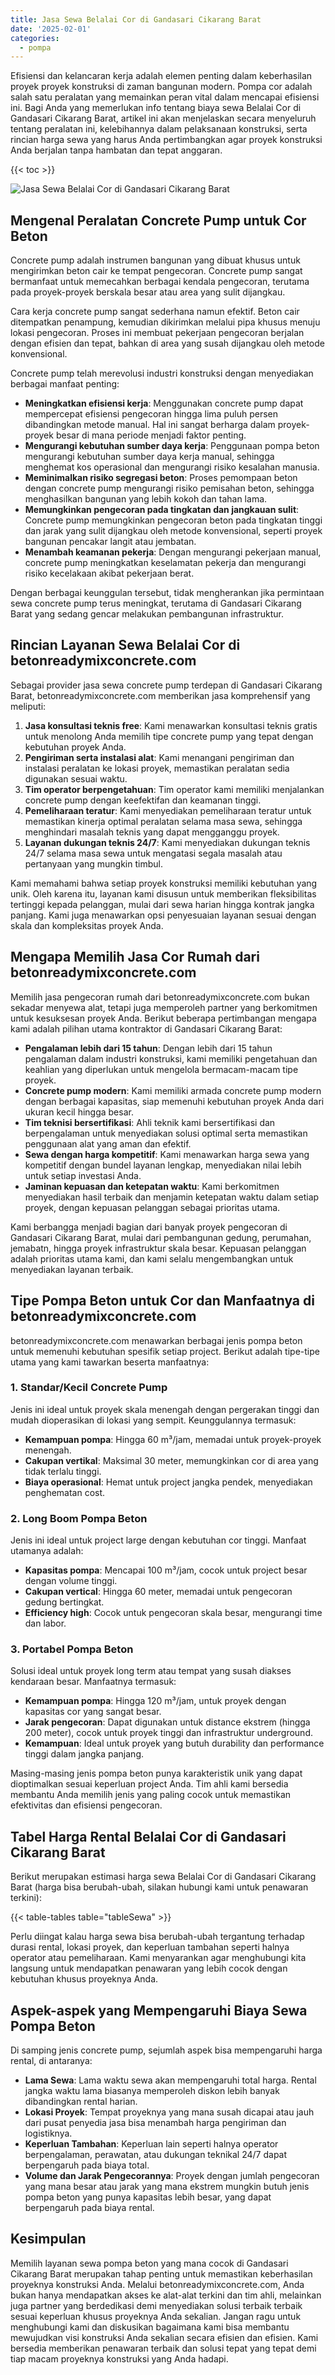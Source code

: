 ```yaml
---
title: Jasa Sewa Belalai Cor di Gandasari Cikarang Barat
date: '2025-02-01'
categories:
  - pompa
---
```


Efisiensi dan kelancaran kerja adalah elemen penting dalam keberhasilan proyek proyek konstruksi di zaman bangunan modern. Pompa cor adalah salah satu peralatan yang memainkan peran vital dalam mencapai efisiensi ini. Bagi Anda yang memerlukan info tentang biaya sewa Belalai Cor di Gandasari Cikarang Barat, artikel ini akan menjelaskan secara menyeluruh tentang peralatan ini, kelebihannya dalam pelaksanaan konstruksi, serta rincian harga sewa yang harus Anda pertimbangkan agar proyek konstruksi Anda berjalan tanpa hambatan dan tepat anggaran.

{{< toc >}}

![Jasa Sewa Belalai Cor di Gandasari Cikarang Barat](https://betoncor8.github.io/pump/concrete-pump%20(30).png)

## Mengenal Peralatan Concrete Pump untuk Cor Beton

Concrete pump adalah instrumen bangunan yang dibuat khusus untuk mengirimkan beton cair ke tempat pengecoran. Concrete pump sangat bermanfaat untuk memecahkan berbagai kendala pengecoran, terutama pada proyek-proyek berskala besar atau area yang sulit dijangkau.

Cara kerja concrete pump sangat sederhana namun efektif. Beton cair ditempatkan penampung, kemudian dikirimkan melalui pipa khusus menuju lokasi pengecoran. Proses ini membuat pekerjaan pengecoran berjalan dengan efisien dan tepat, bahkan di area yang susah dijangkau oleh metode konvensional.

Concrete pump telah merevolusi industri konstruksi dengan menyediakan berbagai manfaat penting:

- **Meningkatkan efisiensi kerja**: Menggunakan concrete pump dapat mempercepat efisiensi pengecoran hingga lima puluh persen dibandingkan metode manual. Hal ini sangat berharga dalam proyek-proyek besar di mana periode menjadi faktor penting.
- **Mengurangi kebutuhan sumber daya kerja**: Penggunaan pompa beton mengurangi kebutuhan sumber daya kerja manual, sehingga menghemat kos operasional dan mengurangi risiko kesalahan manusia.
- **Meminimalkan risiko segregasi beton**: Proses pemompaan beton dengan concrete pump mengurangi risiko pemisahan beton, sehingga menghasilkan bangunan yang lebih kokoh dan tahan lama.
- **Memungkinkan pengecoran pada tingkatan dan jangkauan sulit**: Concrete pump memungkinkan pengecoran beton pada tingkatan tinggi dan jarak yang sulit dijangkau oleh metode konvensional, seperti proyek bangunan pencakar langit atau jembatan.
- **Menambah keamanan pekerja**: Dengan mengurangi pekerjaan manual, concrete pump meningkatkan keselamatan pekerja dan mengurangi risiko kecelakaan akibat pekerjaan berat.

Dengan berbagai keunggulan tersebut, tidak mengherankan jika permintaan sewa concrete pump terus meningkat, terutama di Gandasari Cikarang Barat yang sedang gencar melakukan pembangunan infrastruktur.

## Rincian Layanan Sewa Belalai Cor di betonreadymixconcrete.com

Sebagai provider jasa sewa concrete pump terdepan di Gandasari Cikarang Barat, betonreadymixconcrete.com memberikan jasa komprehensif yang meliputi:

1. **Jasa konsultasi teknis free**: Kami menawarkan konsultasi teknis gratis untuk menolong Anda memilih tipe concrete pump yang tepat dengan kebutuhan proyek Anda.
2. **Pengiriman serta instalasi alat**: Kami menangani pengiriman dan instalasi peralatan ke lokasi proyek, memastikan peralatan sedia digunakan sesuai waktu.
3. **Tim operator berpengetahuan**: Tim operator kami memiliki menjalankan concrete pump dengan keefektifan dan keamanan tinggi.
4. **Pemeliharaan teratur**: Kami menyediakan pemeliharaan teratur untuk memastikan kinerja optimal peralatan selama masa sewa, sehingga menghindari masalah teknis yang dapat mengganggu proyek.
5. **Layanan dukungan teknis 24/7**: Kami menyediakan dukungan teknis 24/7 selama masa sewa untuk mengatasi segala masalah atau pertanyaan yang mungkin timbul.

Kami memahami bahwa setiap proyek konstruksi memiliki kebutuhan yang unik. Oleh karena itu, layanan kami disusun untuk memberikan fleksibilitas tertinggi kepada pelanggan, mulai dari sewa harian hingga kontrak jangka panjang. Kami juga menawarkan opsi penyesuaian layanan sesuai dengan skala dan kompleksitas proyek Anda.

## Mengapa Memilih Jasa Cor Rumah dari betonreadymixconcrete.com

Memilih jasa pengecoran rumah dari betonreadymixconcrete.com bukan sekadar menyewa alat, tetapi juga memperoleh partner yang berkomitmen untuk kesuksesan proyek Anda. Berikut beberapa pertimbangan mengapa kami adalah pilihan utama kontraktor di Gandasari Cikarang Barat:

- **Pengalaman lebih dari 15 tahun**: Dengan lebih dari 15 tahun pengalaman dalam industri konstruksi, kami memiliki pengetahuan dan keahlian yang diperlukan untuk mengelola bermacam-macam tipe proyek.
- **Concrete pump modern**: Kami memiliki armada concrete pump modern dengan berbagai kapasitas, siap memenuhi kebutuhan proyek Anda dari ukuran kecil hingga besar.
- **Tim teknisi bersertifikasi**: Ahli teknik kami bersertifikasi dan berpengalaman untuk menyediakan solusi optimal serta memastikan penggunaan alat yang aman dan efektif.
- **Sewa dengan harga kompetitif**: Kami menawarkan harga sewa yang kompetitif dengan bundel layanan lengkap, menyediakan nilai lebih untuk setiap investasi Anda.
- **Jaminan kepuasan dan ketepatan waktu**: Kami berkomitmen menyediakan hasil terbaik dan menjamin ketepatan waktu dalam setiap proyek, dengan kepuasan pelanggan sebagai prioritas utama.

Kami berbangga menjadi bagian dari banyak proyek pengecoran di Gandasari Cikarang Barat, mulai dari pembangunan gedung, perumahan, jemabatn, hingga proyek infrastruktur skala besar. Kepuasan pelanggan adalah prioritas utama kami, dan kami selalu mengembangkan untuk menyediakan layanan terbaik.

## Tipe Pompa Beton untuk Cor dan Manfaatnya di betonreadymixconcrete.com

betonreadymixconcrete.com menawarkan berbagai jenis pompa beton untuk memenuhi kebutuhan spesifik setiap project. Berikut adalah tipe-tipe utama yang kami tawarkan beserta manfaatnya:

### 1\. Standar/Kecil Concrete Pump

Jenis ini ideal untuk proyek skala menengah dengan pergerakan tinggi dan mudah dioperasikan di lokasi yang sempit. Keunggulannya termasuk:

- **Kemampuan pompa**: Hingga 60 m³/jam, memadai untuk proyek-proyek menengah.
- **Cakupan vertikal**: Maksimal 30 meter, memungkinkan cor di area yang tidak terlalu tinggi.
- **Biaya operasional**: Hemat untuk project jangka pendek, menyediakan penghematan cost.

### 2\. Long Boom Pompa Beton

Jenis ini ideal untuk project large dengan kebutuhan cor tinggi. Manfaat utamanya adalah:

- **Kapasitas pompa**: Mencapai 100 m³/jam, cocok untuk project besar dengan volume tinggi.
- **Cakupan vertical**: Hingga 60 meter, memadai untuk pengecoran gedung bertingkat.
- **Efficiency high**: Cocok untuk pengecoran skala besar, mengurangi time dan labor.

### 3\. Portabel Pompa Beton

Solusi ideal untuk proyek long term atau tempat yang susah diakses kendaraan besar. Manfaatnya termasuk:

- **Kemampuan pompa**: Hingga 120 m³/jam, untuk proyek dengan kapasitas cor yang sangat besar.
- **Jarak pengecoran**: Dapat digunakan untuk distance ekstrem (hingga 200 meter), cocok untuk proyek tinggi dan infrastruktur underground.
- **Kemampuan**: Ideal untuk proyek yang butuh durability dan performance tinggi dalam jangka panjang.

Masing-masing jenis pompa beton punya karakteristik unik yang dapat dioptimalkan sesuai keperluan project Anda. Tim ahli kami bersedia membantu Anda memilih jenis yang paling cocok untuk memastikan efektivitas dan efisiensi pengecoran.

## Tabel Harga Rental Belalai Cor di Gandasari Cikarang Barat

Berikut merupakan estimasi harga sewa Belalai Cor di Gandasari Cikarang Barat (harga bisa berubah-ubah, silakan hubungi kami untuk penawaran terkini):

{{< table-tables table="tableSewa" >}}

Perlu diingat kalau harga sewa bisa berubah-ubah tergantung terhadap durasi rental, lokasi proyek, dan keperluan tambahan seperti halnya operator atau pemeliharaan. Kami menyarankan agar menghubungi kita langsung untuk mendapatkan penawaran yang lebih cocok dengan kebutuhan khusus proyeknya Anda.

## Aspek-aspek yang Mempengaruhi Biaya Sewa Pompa Beton

Di samping jenis concrete pump, sejumlah aspek bisa mempengaruhi harga rental, di antaranya:

- **Lama Sewa**: Lama waktu sewa akan mempengaruhi total harga. Rental jangka waktu lama biasanya memperoleh diskon lebih banyak dibandingkan rental harian.
- **Lokasi Proyek**: Tempat proyeknya yang mana susah dicapai atau jauh dari pusat penyedia jasa bisa menambah harga pengiriman dan logistiknya.
- **Keperluan Tambahan**: Keperluan lain seperti halnya operator berpengalaman, perawatan, atau dukungan teknikal 24/7 dapat berpengaruh pada biaya total.
- **Volume dan Jarak Pengecorannya**: Proyek dengan jumlah pengecoran yang mana besar atau jarak yang mana ekstrem mungkin butuh jenis pompa beton yang punya kapasitas lebih besar, yang dapat berpengaruh pada biaya rental.

## Kesimpulan

Memilih layanan sewa pompa beton yang mana cocok di Gandasari Cikarang Barat merupakan tahap penting untuk memastikan keberhasilan proyeknya konstruksi Anda. Melalui betonreadymixconcrete.com, Anda bukan hanya mendapatkan akses ke alat-alat terkini dan tim ahli, melainkan juga partner yang berdedikasi demi menyediakan solusi terbaik terbaik sesuai keperluan khusus proyeknya Anda sekalian. Jangan ragu untuk menghubungi kami dan diskusikan bagaimana kami bisa membantu mewujudkan visi konstruksi Anda sekalian secara efisien dan efisien. Kami bersedia memberikan penawaran terbaik dan solusi tepat yang tepat demi tiap macam proyeknya konstruksi yang Anda hadapi.
